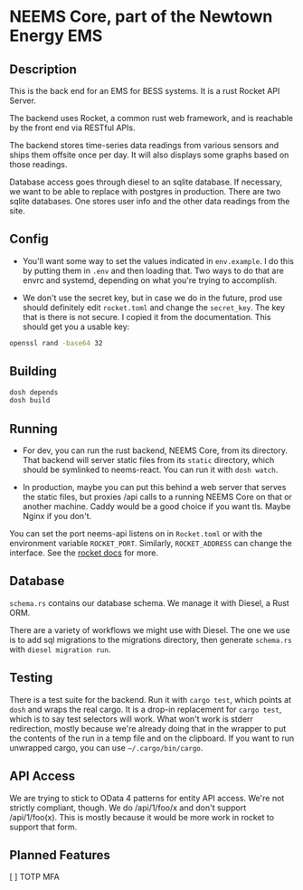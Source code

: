 # NEEMS Core, part of the Newtown Energy EMS

## Description

This is the back end for an EMS for BESS systems. It is a rust Rocket
API Server.

The backend uses Rocket, a common rust web framework, and is reachable
by the front end via RESTful APIs.

The backend stores time-series data readings from various sensors and
ships them offsite once per day.  It will also displays some graphs based
on those readings.

Database access goes through diesel to an sqlite database.  If
necessary, we want to be able to replace with postgres in production.  There are
two sqlite databases.  One stores user info and the other data readings from the
site.

## Config

 * You'll want some way to set the values indicated in `env.example`.  I
   do this by putting them in `.env` and then loading that.  Two ways to do that
   are envrc and systemd, depending on what you're trying to accomplish.

 * We don't use the secret key, but in case we do in the future, prod use should
   definitely edit `rocket.toml` and change the `secret_key`.  The key that is
   there is not secure.  I copied it from the documentation.  This should get
   you a usable key:

```bash
openssl rand -base64 32
```

## Building

```bash
dosh depends
dosh build
```

## Running
    
 * For dev, you can run the rust backend, NEEMS Core, from its
   directory.  That backend will server static files from its
   `static` directory, which should be symlinked to neems-react.  You
   can run it with `dosh watch`.

 * In production, maybe you can put this behind a web server that
   serves the static files, but proxies /api calls to a running NEEMS
   Core on that or another machine.  Caddy would be a good choice if
   you want tls.  Maybe Nginx if you don't.

You can set the port neems-api listens on in `Rocket.toml` or with the
environment variable `ROCKET_PORT`.  Similarly, `ROCKET_ADDRESS` can change the
interface.  See the [rocket
docs](https://rocket.rs/guide/v0.5/configuration/#configuration) for more.

## Database

`schema.rs` contains our database schema.  We manage it with Diesel, a
Rust ORM.

There are a variety of workflows we might use with Diesel.  The one we
use is to add sql migrations to the migrations directory, then
generate `schema.rs` with `diesel migration run`.  

## Testing

There is a test suite for the backend.  Run it with `cargo test`, which points
at `dosh` and wraps the real cargo.  It is a drop-in replacement for `cargo
test`, which is to say test selectors will work.  What won't work is stderr
redirection, mostly because we're already doing that in the wrapper to put the
contents of the run in a temp file and on the clipboard.  If you want to run
unwrapped cargo, you can use `~/.cargo/bin/cargo`.

## API Access

We are trying to stick to OData 4 patterns for entity API access.  We're not
strictly compliant, though.  We do /api/1/foo/x and don't support /api/1/foo(x).
This is mostly because it would be more work in rocket to support that form.

## Planned Features

[ ] TOTP MFA
